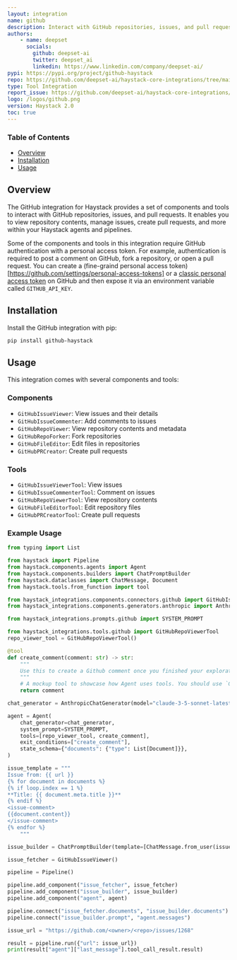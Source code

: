 ```yaml
---
layout: integration
name: github
description: Interact with GitHub repositories, issues, and pull requests within Haystack
authors:
    - name: deepset
      socials:
        github: deepset-ai
        twitter: deepset_ai
        linkedin: https://www.linkedin.com/company/deepset-ai/
pypi: https://pypi.org/project/github-haystack
repo: https://github.com/deepset-ai/haystack-core-integrations/tree/main/integrations/github
type: Tool Integration
report_issue: https://github.com/deepset-ai/haystack-core-integrations/issues
logo: /logos/github.png
version: Haystack 2.0
toc: true
---
```


### **Table of Contents**

- [Overview](#overview)
- [Installation](#installation)
- [Usage](#usage)

## Overview

The GitHub integration for Haystack provides a set of components and tools to interact with GitHub repositories, issues, and pull requests. It enables you to view repository contents, manage issues, create pull requests, and more within your Haystack agents and pipelines.


Some of the components and tools in this integration require GitHub authentication with a personal access token. 
For example, authentication is required to post a comment on GitHub, fork a repository, or open a pull request. You can create a (fine-graind personal access token)[https://github.com/settings/personal-access-tokens] or a [classic personal access token](https://github.com/settings/tokens) on GitHub and then expose it via an environment variable called `GITHUB_API_KEY`.


## Installation

Install the GitHub integration with pip:

```bash
pip install github-haystack
```

## Usage

This integration comes with several components and tools:

### Components
- `GitHubIssueViewer`: View issues and their details
- `GitHubIssueCommenter`: Add comments to issues
- `GitHubRepoViewer`: View repository contents and metadata
- `GitHubRepoForker`: Fork repositories
- `GitHubFileEditor`: Edit files in repositories
- `GitHubPRCreator`: Create pull requests

### Tools
- `GitHubIssueViewerTool`: View issues
- `GitHubIssueCommenterTool`: Comment on issues
- `GitHubRepoViewerTool`: View repository contents
- `GitHubFileEditorTool`: Edit repository files
- `GitHubPRCreatorTool`: Create pull requests

### Example Usage

```python
from typing import List

from haystack import Pipeline
from haystack.components.agents import Agent
from haystack.components.builders import ChatPromptBuilder
from haystack.dataclasses import ChatMessage, Document
from haystack.tools.from_function import tool

from haystack_integrations.components.connectors.github import GitHubIssueViewer
from haystack_integrations.components.generators.anthropic import AnthropicChatGenerator

from haystack_integrations.prompts.github import SYSTEM_PROMPT

from haystack_integrations.tools.github import GitHubRepoViewerTool
repo_viewer_tool = GitHubRepoViewerTool()

@tool
def create_comment(comment: str) -> str:
    """
    Use this to create a Github comment once you finished your exploration.
    """
    # A mockup tool to showcase how Agent uses tools. You should use `GitHubIssueCommenterTool` instead of this one to write comments on GitHub.
    return comment

chat_generator = AnthropicChatGenerator(model="claude-3-5-sonnet-latest", generation_kwargs={"max_tokens": 8000})

agent = Agent(
    chat_generator=chat_generator,
    system_prompt=SYSTEM_PROMPT,
    tools=[repo_viewer_tool, create_comment],
    exit_conditions=["create_comment"],
    state_schema={"documents": {"type": List[Document]}},
)

issue_template = """
Issue from: {{ url }}
{% for document in documents %}
{% if loop.index == 1 %}
**Title: {{ document.meta.title }}**
{% endif %}
<issue-comment>
{{document.content}}
</issue-comment>
{% endfor %}
    """

issue_builder = ChatPromptBuilder(template=[ChatMessage.from_user(issue_template)], required_variables="*")

issue_fetcher = GitHubIssueViewer()

pipeline = Pipeline()

pipeline.add_component("issue_fetcher", issue_fetcher)
pipeline.add_component("issue_builder", issue_builder)
pipeline.add_component("agent", agent)

pipeline.connect("issue_fetcher.documents", "issue_builder.documents")
pipeline.connect("issue_builder.prompt", "agent.messages")

issue_url = "https://github.com/<owner>/<repo>/issues/1268"

result = pipeline.run({"url": issue_url})
print(result["agent"]["last_message"].tool_call_result.result)
```
